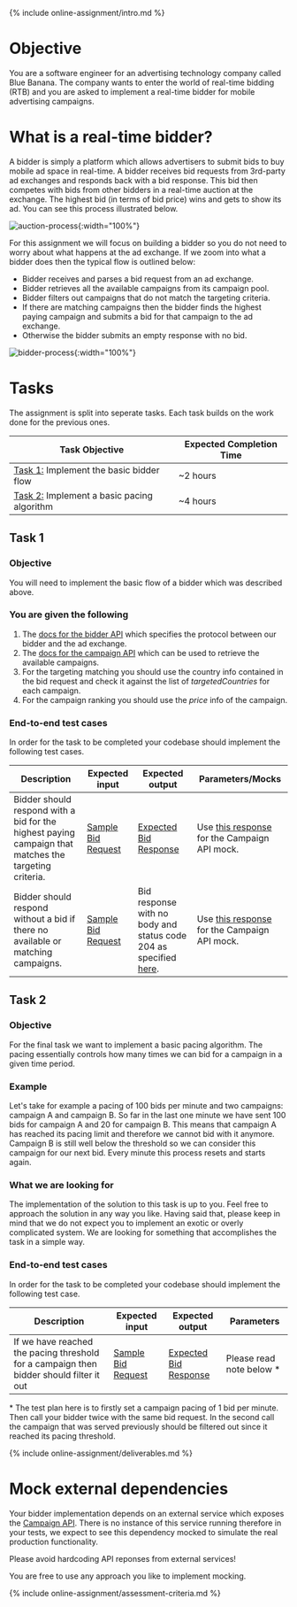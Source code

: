 {% include online-assignment/intro.md %}

# Objective

You are a software engineer for an advertising technology company called Blue Banana. The company wants to enter the world of real-time bidding (RTB) and you are asked to implement a real-time bidder for mobile advertising campaigns.

# What is a real-time bidder?

A bidder is simply a platform which allows advertisers to submit bids to buy mobile ad space in real-time. A bidder receives bid requests from 3rd-party ad exchanges and responds back with a bid response. This bid then competes with bids from other bidders in a real-time auction at the exchange. The highest bid (in terms of bid price) wins and gets to show its ad. You can see this process illustrated below.
  
![auction-process](/static/auction-process.jpg){:width="100%"}

For this assignment we will focus on building a bidder so you do not need to worry about what happens at the ad exchange. If we zoom into what a bidder does then the typical flow is outlined below:

- Bidder receives and parses a bid request from an ad exchange.
- Bidder retrieves all the available campaigns from its campaign pool.
- Bidder filters out campaigns that do not match the targeting criteria.
- If there are matching campaigns then the bidder finds the highest paying campaign and submits a bid for that campaign to the ad exchange. 
- Otherwise the bidder submits an empty response with no bid.

![bidder-process](/static/bidder-process.jpg){:width="100%"}

# Tasks

The assignment is split into seperate tasks. Each task builds on the work done for the previous ones. 

| Task Objective | Expected Completion Time |
|---|---|
| [Task 1:](#task-1) Implement the basic bidder flow | ~2 hours |
| [Task 2:](#task-2) Implement a basic pacing algorithm | ~4 hours |

## Task 1

### Objective

You will need to implement the basic flow of a bidder which was described above.

### You are given the following

1. The [docs for the bidder API](http://docs.bidderapi.apiary.io/) which specifies the protocol between our bidder and the ad exchange.
2. The [docs for the campaign API](http://docs.campaignapi9.apiary.io/) which can be used to retrieve the available campaigns.
3. For the targeting matching you should use the country info contained in the bid request and check it against the list of *targetedCountries* for each campaign.
4. For the campaign ranking you should use the *price* info of the campaign.

### End-to-end test cases

In order for the task to be completed your codebase should implement the following test cases.

| Description | Expected input | Expected output | Parameters/Mocks |
|---|---|---|---|
| Bidder should respond with a bid for the highest paying campaign that matches the targeting criteria. | [Sample Bid Request](test-cases/test-case-1-input.json) | [Expected Bid Response](test-cases/output.json) | Use [this response](test-cases/mock-campaign-api-response.json) for the Campaign API mock. | 
| Bidder should respond without a bid if there no available or matching campaigns. | [Sample Bid Request](test-cases/test-case-2-input.json) | Bid response with no body and status code 204 as specified [here](http://docs.bidderapi.apiary.io/#reference/0/ask-bidder-to-submit-a-bid/bid-response-without-a-bid). | Use [this response](test-cases/mock-campaign-api-response.json) for the Campaign API mock. |

## Task 2

### Objective

For the final task we want to implement a basic pacing algorithm. The pacing essentially controls how many times we can bid for a campaign in a given time period. 

### Example

Let's take for example a pacing of 100 bids per minute and two campaigns: campaign A and campaign B. So far in the last one minute we have sent 100 bids for campaign A and 20 for campaign B. This means that campaign A has reached its pacing limit and therefore we cannot bid with it anymore. Campaign B is still well below the threshold so we can consider this campaign for our next bid. Every minute this process resets and starts again.

### What we are looking for

The implementation of the solution to this task is up to you. Feel free to approach the solution in any way you like. Having said that, please keep in mind that we do not expect you to implement an exotic or overly complicated system. We are looking for something that accomplishes the task in a simple way.

### End-to-end test cases

In order for the task to be completed your codebase should implement the following test case.

| Description | Expected input | Expected output | Parameters |
|---|---|---|---|
| If we have reached the pacing threshold for a campaign then bidder should filter it out | [Sample Bid Request](test-cases/test-case-1-input.json) | [Expected Bid Response](test-cases/test-case-3-output.json) | Please read note below * |

\* The test plan here is to firstly set a campaign pacing of 1 bid per minute. Then call your bidder twice with the same bid request. In the second call the campaign that was served previously should be filtered out since it reached its pacing threshold.

{% include online-assignment/deliverables.md %}

# Mock external dependencies

Your bidder implementation depends on an external service which exposes the [Campaign API](http://docs.campaignapi9.apiary.io/#). There is no instance of this service running therefore in your tests, we expect to see this dependency mocked to simulate the real production functionality.

Please avoid hardcoding API reponses from external services!

You are free to use any approach you like to implement mocking.

{% include online-assignment/assessment-criteria.md %}